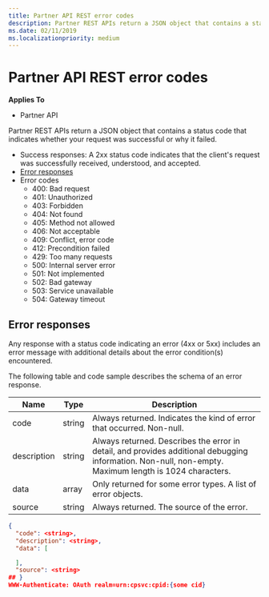 ```yaml
---
title: Partner API REST error codes
description: Partner REST APIs return a JSON object that contains a status code that indicates whether your request was successful or why it failed.
ms.date: 02/11/2019
ms.localizationpriority: medium
---
```


# Partner API REST error codes

**Applies To**

- Partner API

Partner REST APIs return a JSON object that contains a status
code that indicates whether your request was successful or why it
failed.

- Success responses: A 2xx status code indicates that the client's
    request was successfully received, understood, and accepted.
- [Error responses](#pc_error_payload)
- Error codes
    - 400: Bad request
    - 401: Unauthorized
    - 403: Forbidden
    - 404: Not found
    - 405: Method not allowed
    - 406: Not acceptable
    - 409: Conflict, error code
    - 412: Precondition failed
    - 429: Too many requests
    - 500: Internal server error
    - 501: Not implemented
    - 502: Bad gateway
    - 503: Service unavailable
    - 504: Gateway timeout

## <span id="pc_error_payload"/><span id="PC_ERROR_PAYLOAD"/>Error responses

Any response with a status code indicating an error (4xx or 5xx)
includes an error message with additional details about the error
condition(s) encountered.

The following table and code sample describes the schema of an error
response.

| Name        | Type   | Description                                                                                    |
|-------------|--------|------------------------------------------------------------------------------------------------|
| code        | string | Always returned. Indicates the kind of error that occurred. Non-null.                          |
| description | string | Always returned. Describes the error in detail, and provides additional debugging information. Non-null, non-empty. Maximum length is 1024 characters. |
| data        | array  | Only returned for some error types. A list of error objects.                                   |
| source      | string | Always returned. The source of the error.                                                      |

```json
{
  "code": <string>,
  "description": <string>,
  "data": [

  ],
  "source": <string>
## }
WWW-Authenticate: OAuth realm=urn:cpsvc:cpid:{some cid}
```

